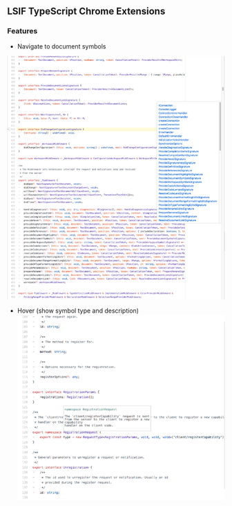 ## LSIF TypeScript Chrome Extensions

### Features

- Navigate to document symbols

![](snapshot/navigate-to-symbol.png)

- Hover (show symbol type and description)
![](snapshot/hover.png)

